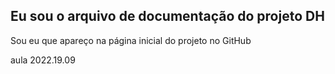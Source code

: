 ##  Eu sou o arquivo de documentação do projeto DH

Sou eu que apareço na página inicial do projeto no GitHub

aula 2022.19.09
